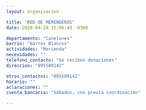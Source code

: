 ```yaml
---
layout: organizacion

title: "RED DE MERENDEROS"
date: 2020-04-29 15:06:43 -0300

departamento: "Canelones"
barrio: "Barros Blancos"
actividades: "Merienda"
necesidades: ""
telefono_contacto: "Se reciben donaciones"
direccion: "095509142"

otros_contactos: "095509142"
horario: ""
aclaraciones: ""
cuenta_bancaria: "Sábados, con previa coordinación"

---
```

